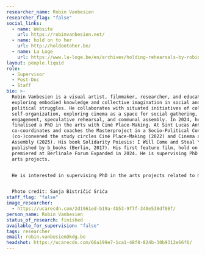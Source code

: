 ```yaml
---
researcher_name: Robin Vanbesien
researcher_flag: "false"
social_links:
  - name: Website
    url: https://robinvanbesien.net/
  - name: hold on to her
    url: http://holdontoher.be/
  - name: La Loge
    url: https://www.la-loge.be/en/archives/holding-rehearsals-by-robin-vanbesien
layout: people.liquid
role:
  - Supervisor
  - Post-Doc
  - Staff
bio: >-
  Robin Vanbesien is a visual artist, filmmaker, researcher, and educator
  exploring embodied knowledge and collective imagination in social and
  political struggles. He collaborates with situated initiatives of collective
  self-organization, exploring cinema as a space for social gathering, militant
  engagement, speculative rehearsal, and communal assembly. In 2024, he
  finalised a PhD in the arts with Ciné Place-Making. At Sint Lucas Antwerp, he
  co-coordinates and coaches the Masterproject in a Socio-Political Context. He
  (co-)convened the study circles Ciné Place-Making (2022) and Cinema as
  Assembly (2025). His book Solidarity Poiesis: I Will Come and Steal You was
  published by b_books (Berlin, 2017). His first feature film, hold on to her,
  premiered at Berlinale Forum Expanded in 2024. He is supervising PhD in the
  arts projects.


  He is interested in supervising PhD in the arts projects related to moving image, collective praxis, the poetics of solidarity, care, mourning and healing, abolitionist practices, documentary ethics


  Photo credit: Sanja Bistričić Srića
staff_flag: "false"
image_researcher:
  - https://ucarecdn.com/2d1961ed-b19a-4b53-9f7f-340e538df08f/
person_name: Robin Vanbesien
status_of_research: finished
available_for_supervision: "false"
tags: researcher
email: robin.vanbesien@kdg.be
headshot: https://ucarecdn.com/66a199e7-1ca1-48f8-824b-30b9312e66f6/
---
```

